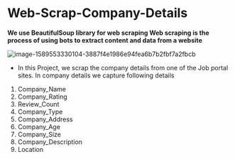 # Web-Scrap-Company-Details
<strong> We use BeautifulSoup library for web scraping </strong>
<b>Web scraping is the process of using bots to extract content and data from a website</b>

![image-1589553330104-3887f4e1986e94fea6b7b2fbf7a2fbcb](https://user-images.githubusercontent.com/56653281/199067629-70f454ac-dacd-44b7-80b9-7aea88c74403.png)

* In this Project, we scrap the company details from one of the Job portal sites.  In company details we capture following details

<ol>
<li>Company_Name</li>
<li>Company_Rating</li>
<li>Review_Count</li>
<li>Company_Type</li>
<li>Company_Address</li>
<li>Company_Age</li>
<li>Company_Size</li>
<li>Company_Description</li>
<li>Location</li>	
</ol>


